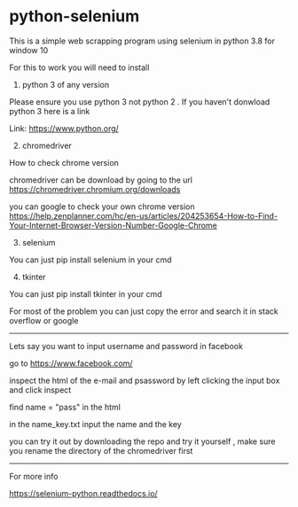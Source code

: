 # python-selenium
This is a simple web scrapping program using selenium in python 3.8 for window 10

For this to work you will need to install
1) python 3 of any version

Please ensure you use python 3 not python 2 . If you haven't donwload python 3 here is a link

Link: https://www.python.org/

2) chromedriver

How to check chrome version


chromedriver can be download by going to the url https://chromedriver.chromium.org/downloads

you can google to check your own chrome version https://help.zenplanner.com/hc/en-us/articles/204253654-How-to-Find-Your-Internet-Browser-Version-Number-Google-Chrome

3) selenium

You can just pip install selenium in your cmd

4) tkinter

You can just pip install tkinter in your cmd

For most of the problem you can just copy the error and search it in stack overflow or google

-------------------------------------------------------------------------------------------------
Lets say you want to input username and password in facebook

go to https://www.facebook.com/

inspect the html of the e-mail and psassword by left clicking the input box and click inspect

find name = "pass" in the html

in the name_key.txt input the name and the key

you can try it out by downloading the repo and try it yourself , make sure you rename the directory of the chromedriver first

-------------------------
For more info

https://selenium-python.readthedocs.io/
